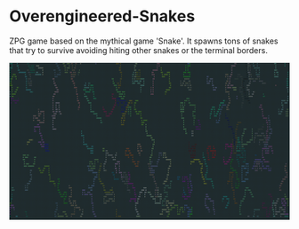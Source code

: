 # Overengineered-Snakes

ZPG game based on the mythical game 'Snake'. It spawns tons of snakes that try to survive avoiding hiting other snakes or the
terminal borders.

![!](imgs/example.gif)
